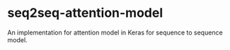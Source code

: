 # seq2seq-attention-model
An implementation for attention model in Keras for sequence to sequence model.

